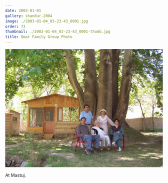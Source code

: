 ```yaml
---
date: 2003-01-01
gallery: shandur-2004
image: ./2003-01-04_03-23-43_0001.jpg
order: 73
thumbnail: ./2003-01-04_03-23-43_0001-thumb.jpg
title: Omar Family Group Photo
---
```


![Omar Family Group Photo](./2003-01-04_03-23-43_0001.jpg)

At Mastuj.